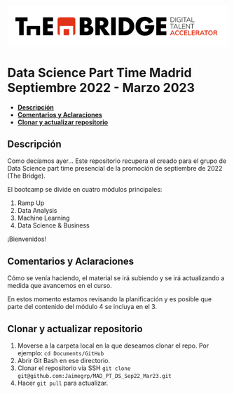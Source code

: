 ![LogoTB](./img/logo.png)
<!-- <img src="./img/LogoPL.png" alt="LogoPL" width="300"/> -->


<!-- <div class="row">
  <div class="column">
    <img src="./img/LogoMSM.png" alt="LogoMSM"  style="float: left;width:40%">
  </div>
  <div class="column">
    <img src="./img/LogoPL.png" alt="LogoPL"  style="float: right;width:40%">
  </div>
</div> -->

# **Data Science Part Time Madrid Septiembre 2022 - Marzo 2023**
  - [**Descripción**](#descripción)
  - [**Comentarios y Aclaraciones**](#comentarios)
  - [**Clonar y actualizar repositorio**](#clonar-y-actualizar-repositorio)
<!-- TOC -->

**Descripción**
------------

Como decíamos ayer... Este repositorio recupera el creado para el grupo de Data Science part time presencial de la promoción de septiembre de 2022 (The Bridge).

El bootcamp se divide en cuatro módulos principales:

1. Ramp Up
2. Data Analysis
3. Machine Learning
4. Data Science & Business

¡Bienvenidos!

**Comentarios y Aclaraciones**
----------------------------

Cómo se venía haciendo, el material se irá subiendo y se irá actualizando a medida que avancemos en el curso.

En estos momento estamos revisando la planificación y es posible que parte del contenido del módulo 4 se incluya en el 3.


**Clonar y actualizar repositorio**
----------
1. Moverse a la carpeta local en la que deseamos clonar el repo. Por ejemplo: 
`
cd Documents/GitHub
`
2. Abrir Git Bash en ese directorio.
3. Clonar el repositorio vía SSH
`
git clone git@github.com:Jaimegrp/MAD_PT_DS_Sep22_Mar23.git
`
4. Hacer `git pull` para actualizar.
